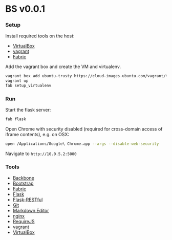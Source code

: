 # BS v0.0.1

### Setup

Install required tools on the host:

* [VirtualBox](https://www.virtualbox.org/)
* [vagrant](https://www.vagrantup.com/)
* [Fabric](http://www.fabfile.org/)

Add the vagrant box and create the VM and virtualenv.

```bash
vagrant box add ubuntu-trusty https://cloud-images.ubuntu.com/vagrant/trusty/current/trusty-server-cloudimg-amd64-vagrant-disk1.box
vagrant up
fab setup_virtualenv
```

### Run

Start the flask server:

```bash
fab flask
```

Open Chrome with security disabled (required for cross-domain access of iframe contents), e.g. on OSX:

```bash
open /Applications/Google\ Chrome.app --args --disable-web-security
```

Navigate to `http://10.0.5.2:5000`


### Tools

* [Backbone](http://backbonejs.org/)
* [Bootstrap](http://getbootstrap.com/)
* [Fabric](http://www.fabfile.org/)
* [Flask](http://flask.pocoo.org/)
* [Flask-RESTful](http://flask-restful.readthedocs.org/en/latest/)
* [Git](http://git-scm.com/)
* [Markdown Editor](http://jbt.github.io/markdown-editor/)
* [nginx](http://nginx.org/)
* [RequireJS](http://requirejs.org/)
* [vagrant](https://www.vagrantup.com/)
* [VirtualBox](https://www.virtualbox.org/)
